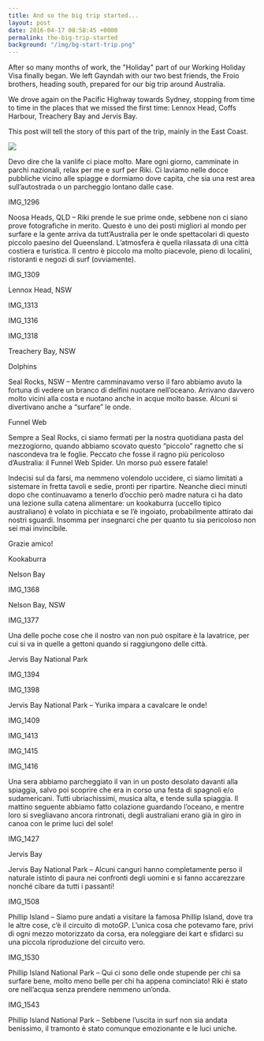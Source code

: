 ```yaml
---
title: And so the big trip started...
layout: post
date: 2016-04-17 08:58:45 +0000
permalink: the-big-trip-started
background: "/img/bg-start-trip.png"
---
```

After so many months of work, the "Holiday" part of our Working Holiday Visa finally began. We left Gayndah with our two best friends, the Froio brothers, heading south, prepared for our big trip around Australia.

We drove again on the Pacific Highway towards Sydney, stopping from time to time in the places that we missed the first time: Lennox Head, Coffs Harbour, Treachery Bay and Jervis Bay.

This post will tell the story of this part of the trip, mainly in the East Coast.

![](/uploads/2018/03/16/map-gayndah-melbourne.png)

Devo dire che la vanlife ci piace molto. Mare ogni giorno, camminate in parchi nazionali, relax per me e surf per Riki. Ci laviamo nelle docce pubbliche vicino alle spiagge e dormiamo dove capita, che sia una rest area sull’autostrada o un parcheggio lontano dalle case.

IMG_1296

Noosa Heads, QLD – Riki prende le sue prime onde, sebbene non ci siano prove fotografiche in merito. Questo è uno dei posti migliori al mondo per surfare e la gente arriva da tutt’Australia per le onde spettacolari di questo piccolo paesino del Queensland. L’atmosfera è quella rilassata di una città costiera e turistica. Il centro è piccolo ma molto piacevole, pieno di localini, ristoranti e negozi di surf (ovviamente).

IMG_1309

Lennox Head, NSW

IMG_1313

IMG_1316

IMG_1318

Treachery Bay, NSW

Dolphins

Seal Rocks, NSW – Mentre camminavamo verso il faro abbiamo avuto la fortuna di vedere un branco di delfini nuotare nell’oceano. Arrivano davvero molto vicini alla costa e nuotano anche in acque molto basse. Alcuni si divertivano anche a “surfare” le onde.

Funnel Web

Sempre a Seal Rocks, ci siamo fermati per la nostra quotidiana pasta del mezzogiorno, quando abbiamo scovato questo “piccolo” ragnetto che si nascondeva tra le foglie. Peccato che fosse il ragno più pericoloso d’Australia: il Funnel Web Spider. Un morso può essere fatale!

Indecisi sul da farsi, ma nemmeno volendolo uccidere, ci siamo limitati a sistemare in fretta tavoli e sedie, pronti per ripartire. Neanche dieci minuti dopo che continuavamo a tenerlo d’occhio però madre natura ci ha dato una lezione sulla catena alimentare: un kookaburra (uccello tipico australiano) è volato in picchiata e se l’è ingoiato, probabilmente attirato dai nostri sguardi. Insomma per insegnarci che per quanto tu sia pericoloso non sei mai invincibile.

Grazie amico!

Kookaburra

Nelson Bay

IMG_1368

Nelson Bay, NSW

IMG_1377

Una delle poche cose che il nostro van non può ospitare è la lavatrice, per cui si va in quelle a gettoni quando si raggiungono delle città.

Jervis Bay National Park

IMG_1394

IMG_1398

Jervis Bay National Park – Yurika impara a cavalcare le onde!

IMG_1409

IMG_1413

IMG_1415

IMG_1416

Una sera abbiamo parcheggiato il van in un posto desolato davanti alla spiaggia, salvo poi scoprire che era in corso una festa di spagnoli e/o sudamericani. Tutti ubriachissimi, musica alta, e tende sulla spiaggia. Il mattino seguente abbiamo fatto colazione guardando l’oceano, e mentre loro si svegliavano ancora rintronati, degli australiani erano già in giro in canoa con le prime luci del sole!

IMG_1427

Jervis Bay

Jervis Bay National Park – Alcuni canguri hanno completamente perso il naturale istinto di paura nei confronti degli uomini e si fanno accarezzare nonché cibare da tutti i passanti!

IMG_1508

Phillip Island – Siamo pure andati a visitare la famosa Phillip Island, dove tra le altre cose, c’è il circuito di motoGP. L’unica cosa che potevamo fare, privi di ogni mezzo motorizzato da corsa, era noleggiare dei kart e sfidarci su una piccola riproduzione del circuito vero.

IMG_1530

Phillip Island National Park – Qui ci sono delle onde stupende per chi sa surfare bene, molto meno belle per chi ha appena cominciato! Riki è stato ore nell’acqua senza prendere nemmeno un’onda.

IMG_1543

Phillip Island National Park – Sebbene l’uscita in surf non sia andata benissimo, il tramonto è stato comunque emozionante e le luci uniche.